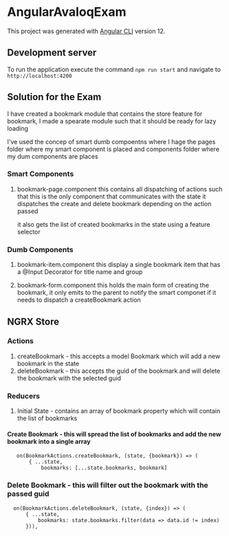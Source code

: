 # AngularAvaloqExam

This project was generated with [Angular CLI](https://github.com/angular/angular-cli) version 12.

## Development server

To run the application execute the command `npm run start` and navigate to `http://localhost:4200`

## Solution for the Exam
I have created a bookmark module that contains the store feature for bookmark, I made a spearate module such that
it should be ready for lazy loading



I've used the concep of smart dumb compoentns where I hage the pages folder where my smart component is placed and components folder where
my dum components are places

### Smart Components
1. bookmark-page.component
   this contains all dispatching of actions such that this is the only component that communicates with the state
   it dispatches the create and delete bookmark depending on the action passed

   it also gets the list of created bookmarks in the state using a feature selector

### Dumb Components
1. bookmark-item.component
   this display a single bookmark item that has a @Input Decorator for title name and group

2. bookmark-form.component
   this holds the main form of creating the bookmark, it only emits to the parent to notify the smart componet if it needs to dispatch a createBookmark action


## NGRX Store

### Actions
 1. createBookmark - this accepts a model Bookmark which will add a new bookmark in the state
 2. deleteBookmark - this accepts the guid of the bookmark and will delete the bookmark with the selected guid

### Reducers

 1. Initial State - contains an array of bookmark property which will contain the list of bookmarks

 #### Create Bookmark - this will spread the list of bookmarks and add the new bookmark into a single array
 ```
    on(BookmarkActions.createBookmark, (state, {bookmark}) => (
        { ...state, 
            bookmarks: [...state.bookmarks, bookmark]
  ```

 ### Delete Bookmark - this will filter out the bookmark with the passed guid
  ```
    on(BookmarkActions.deleteBookmark, (state, {index}) => (
        { ...state, 
            bookmarks: state.bookmarks.filter(data => data.id != index)
        })),
  ```